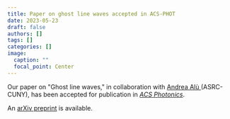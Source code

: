 ```yaml
---
title: Paper on ghost line waves accepted in ACS-PHOT
date: 2023-05-23
draft: false
authors: []
tags: []
categories: []
image:
  caption: ""
  focal_point: Center
---
```

Our paper on "Ghost line waves,"
in collaboration with [Andrea Alù ](http://www.alulab.org)(ASRC-CUNY),
has been accepted for publication in *[ACS Photonics](https://pubs.acs.org/journal/apchd5)*.

An [arXiv preprint](http://arxiv.org/abs/2305.15789) is available.